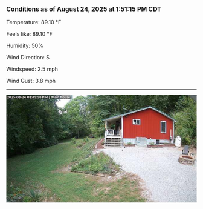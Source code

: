 ### Conditions as of August 24, 2025 at 1:51:15 PM CDT 

Temperature: 89.10 &deg;F

Feels like: 89.10 &deg;F

Humidity: 50%

Wind Direction: S

Windspeed: 2.5 mph

Wind Gust: 3.8 mph

---

<img src="./images/latest.jpeg"/>

